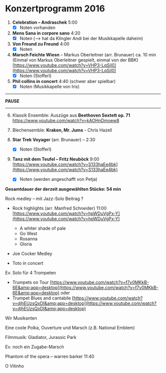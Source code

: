 # Konzertprogramm 2016

1. **Celebration – Andraschek** 5:00
    - [x] Noten vorhanden

1. **Mens Sana in corpore sano** 4:20
    - [x] Noten (--> hat da Klingler Andi bei der Musikkapelle daheim)

1. **Von Freund zu Freund** 4:00
    - [x] Noten

1. **Marsch Feichte Wiesn** – Markus Oberleitner (arr. Brunauer) ca. 10 min (Einmal von Markus Oberleitner gespielt, einmal von der BBK)                       [https://www.youtube.com/watch?v=VHP3-LqSiI0](https://www.youtube.com/watch?v=VHP3-LqSiI0)
    - [x] Noten (Stofferl)

1. **Phil collins in concert** 4:40 (schwer aber spielbar)
    - [x] Noten (Musikkapelle von Iris)

-----

**PAUSE**

-----


6. Klassik Ensemble: Auszüge aus **Beethoven Sextett op. 71**
   https://www.youtube.com/watch?v=kAOHnDmoew8

7. Blechensemble: **Kraken, Mr. Jums** - Chris Hazell

1. **Star Trek Voyager** (arr. Brunauer) – 2:30
    - [x] Noten (Stofferl)

1. **Tanz mit dem Teufel – Fritz Neuböck**  9:00
 [https://www.youtube.com/watch?v=S133haEe4bk](https://www.youtube.com/watch?v=S133haEe4bk)
    - [x] Noten (werden angeschafft von Petja)


**Gesamtdauer der derzeit ausgewählten Stücke: 54 min**



Rock medley – mit Jazz-Solo Beitrag ?

- Rock highlights (arr. Manfred Schneider) 11:00 [https://www.youtube.com/watch?v=hpWDuVgPx-Y](https://www.youtube.com/watch?v=hpWDuVgPx-Y)
  - A whiter shade of pale
  - Go West
  - Rosanna
  - Gloria


- Joe Cocker Medley
- Toto in concert

Ev. Solo für 4 Trompeten

- Trumpets on Tour [https://www.youtube.com/watch?v=f7v0MKkB-6E&amp;app=desktop](https://www.youtube.com/watch?v=f7v0MKkB-6E&amp;app=desktop)
oder
- Trumpet Blues and cantabile [https://www.youtube.com/watch?v=djhEUzsQxDI&amp;app=desktop](https://www.youtube.com/watch?v=djhEUzsQxDI&amp;app=desktop)

Wir Musikanten

Eine coole Polka, Ouverture und Marsch (z.B. National Emblem)


Filmmusik: Gladiator, Jurassic Park

Ev. noch ein Zugabe-Marsch

Phantom of the opera – warren barker 11:40

O Vitinho
